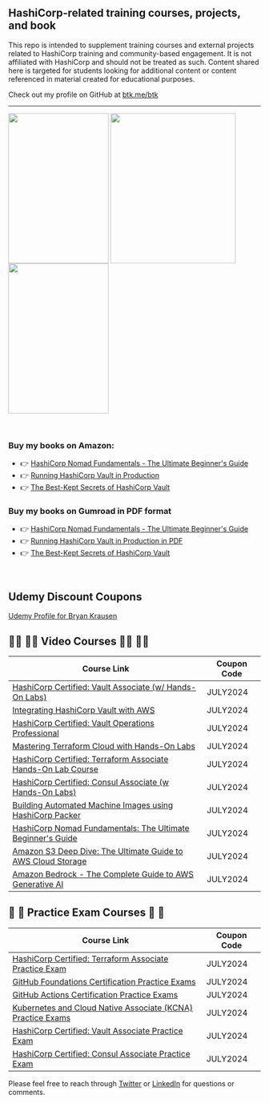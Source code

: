 ## HashiCorp-related training courses, projects, and book

This repo is intended to supplement training courses and external projects related to HashiCorp training and community-based engagement. It is not affiliated with HashiCorp and should not be treated as such. Content shared here is targeted for students looking for additional content or content referenced in material created for educational purposes.

Check out my profile on GitHub at [btk.me/btk](btk.me/btk)

*********************************************************************************

<a href="https://amzn.to/3VUZcOW"> <img align="center" alt="" src="https://m.media-amazon.com/images/I/51KLqAx5-QL._SY522_.jpg" width="200" height="300" /></a>
<a href="https://amzn.to/2UeUjAI"> <img align="center" alt="" src="https://images-na.ssl-images-amazon.com/images/I/41SXDY4t6-L._SX404_BO1,204,203,200_.jpg" width="250" height="300" /></a>
<a href="https://amzn.to/3HAw4pF"> <img align="center" alt="" src="https://m.media-amazon.com/images/I/41MY0+EHAbL._SX331_BO1,204,203,200_.jpg" width="200" height="300" /></a>

<br>

### **Buy my books on Amazon:**
- 👉 [HashiCorp Nomad Fundamentals - The Ultimate Beginner's Guide](https://amzn.to/3VUZcOW)
- 👉 [Running HashiCorp Vault in Production](https://amzn.to/2UeUjAI)
- 👉 [The Best-Kept Secrets of HashiCorp Vault](https://amzn.to/3HAw4pF)

### **Buy my books on Gumroad in PDF format**
- 👉 [HashiCorp Nomad Fundamentals - The Ultimate Beginner's Guide](https://btkrausen.gumroad.com/l/nomad)
- 👉 [Running HashiCorp Vault in Production in PDF](btkrausen.gumroad.com/l/vaultbook)
- 👉 [The Best-Kept Secrets of HashiCorp Vault](btkrausen.gumroad.com/l/secretsofvault)
<br>

## **Udemy Discount Coupons**

[Udemy Profile for Bryan Krausen](https://www.udemy.com/user/bryan-krausen/ "Udemy Profile")

## 🧑‍💻 🧑‍💻 Video Courses 🧑‍💻 🧑‍💻

| Course Link | Coupon Code |
| ----------- | ----------- |
| [HashiCorp Certified: Vault Associate (w/ Hands-On Labs)](https://btk.me/v) | JULY2024 |
| [Integrating HashiCorp Vault with AWS](https://btk.me/vaws) | JULY2024 |
| [HashiCorp Certified: Vault Operations Professional](https://btk.me/vp) | JULY2024 |
| [Mastering Terraform Cloud with Hands-On Labs](https://btk.me/tfc) | JULY2024 |
| [HashiCorp Certified: Terraform Associate Hands-On Lab Course](https://btk.me/tfhol) | JULY2024 |
| [HashiCorp Certified: Consul Associate (w Hands-On Labs)](https://btk.me/c) | JULY2024 |
| [Building Automated Machine Images using HashiCorp Packer](https://btk.me/p) | JULY2024 |
| [HashiCorp Nomad Fundamentals: The Ultimate Beginner's Guide](https://btk.me/n) | JULY2024 |
| [Amazon S3 Deep Dive: The Ultimate Guide to AWS Cloud Storage](https://btk.me/s3) | JULY2024 |
| [Amazon Bedrock - The Complete Guide to AWS Generative AI](https://btk.me/ab) | JULY2024 |


## 📝 📝 Practice Exam Courses 📝 📝
| Course Link | Coupon Code |
| ----------- | ----------- |
| [HashiCorp Certified: Terraform Associate Practice Exam](https://btk.me/tf) | JULY2024 |
| [GitHub Foundations Certification Practice Exams](https://btk.me/ghp) | JULY2024 |
| [GitHub Actions Certification Practice Exams](https://btk.me/gha) | JULY2024 |
| [Kubernetes and Cloud Native Associate (KCNA) Practice Exams](https://btk.me/kcna) | JULY2024 |
| [HashiCorp Certified: Vault Associate Practice Exam](https://btk.me/vpe) | JULY2024 |
| [HashiCorp Certified: Consul Associate Practice Exam](https://btk.me/cpe) | JULY2024 |

Please feel free to reach through [Twitter](https://twitter.com/btkrausen) or [LinkedIn](https://www.linkedin.com/in/bryan-krausen-5ab8794/) for questions or comments.
